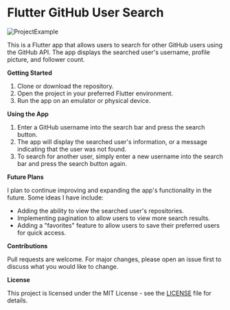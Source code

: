 # Flutter GitHub User Search

![ProjectExample](https://media1.giphy.com/media/dRxxDVKOTpwXkMXqq0/giphy.gif?cid=790b7611f26938f779105c1b3b999ac72a9aef74bcfd7352&rid=giphy.gif&ct=g)



This is a Flutter app that allows users to search for other GitHub users using the GitHub API. The app displays the searched user's username, profile picture, and follower count.

**Getting Started**

1.  Clone or download the repository.
2.  Open the project in your preferred Flutter environment.
3.  Run the app on an emulator or physical device.

**Using the App**

1.  Enter a GitHub username into the search bar and press the search button.
2.  The app will display the searched user's information, or a message indicating that the user was not found.
3.  To search for another user, simply enter a new username into the search bar and press the search button again.

**Future Plans**

I plan to continue improving and expanding the app's functionality in the future. Some ideas I have include:

-   Adding the ability to view the searched user's repositories.
-   Implementing pagination to allow users to view more search results.
-   Adding a "favorites" feature to allow users to save their preferred users for quick access.

**Contributions**

Pull requests are welcome. For major changes, please open an issue first to discuss what you would like to change.

**License**

This project is licensed under the MIT License - see the [LICENSE](https://chat.openai.com/LICENSE) file for details.
